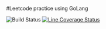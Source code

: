 #Leetcode practice using GoLang

![Build Status](https://github.com/serhii-soboliev/golc/actions/workflows/go.yml/badge.svg)
[![Line Coverage Status](./coverage-badge-line.svg)](https://github.com/danpetitt/open-cover-badge-generator-action/)


